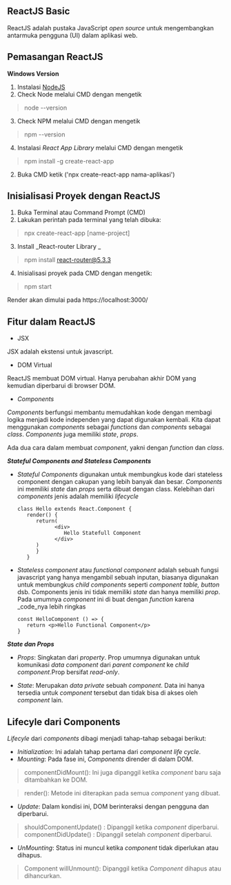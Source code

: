 ## ReactJS Basic
ReactJS adalah pustaka JavaScript _open source_ untuk mengembangkan antarmuka pengguna (UI) dalam aplikasi web. 

## Pemasangan ReactJS

**Windows Version**

1. Instalasi [NodeJS](https://nodejs.org/en/download) 
2. Check Node melalui CMD dengan mengetik
> node --version
3. Check NPM melalui CMD dengan mengetik
> npm --version
4. Instalasi _React App Library_ melalui CMD dengan mengetik
> npm install -g create-react-app
2. Buka CMD ketik ('npx create-react-app nama-aplikasi')

## Inisialisasi Proyek dengan ReactJS
1. Buka Terminal atau Command Prompt (CMD)
2. Lakukan perintah pada terminal yang telah dibuka:

> npx create-react-app [name-project]

3. Install _React-router Library _

> npm install react-router@5.3.3

4. Inisialisasi proyek pada CMD dengan mengetik:

> npm start

Render akan dimulai pada https://localhost:3000/

## Fitur dalam ReactJS
- JSX

JSX adalah ekstensi untuk javascript. 

- DOM Virtual

ReactJS membuat DOM virtual. Hanya perubahan akhir DOM yang kemudian diperbarui di browser DOM. 

- _Components_

_Components_ berfungsi membantu memudahkan kode dengan membagi logika menjadi kode independen yang dapat digunakan kembali. Kita dapat menggunakan _components_ sebagai _functions_ dan _components_ sebagai _class_. _Components_ juga memiliki _state_, _props_.

Ada dua cara dalam membuat _component_, yakni dengan _function_ dan _class_. 

**_Stateful Components and Stateless Components_**

- _Stateful Components_ digunakan untuk membungkus kode dari stateless component dengan cakupan yang lebih banyak dan besar. _Components_ ini memiliki _state_ dan _props_ serta dibuat dengan class. Kelebihan dari _components_ jenis adalah memiliki _lifecycle_

      class Hello extends React.Component {
         render() {
            return(
                  <div>
                     Hello Statefull Component
                  </div>
            )
            }
         }

- _Stateless component_ atau _functional component_ adalah sebuah fungsi javascript yang hanya mengambil sebuah inputan, biasanya digunakan untuk membungkus _child components_ seperti _component table, button_ dsb. Components jenis ini tidak memiliki _state_ dan hanya memiliki _prop_. Pada umumnya _component_ ini di buat dengan _function_ karena _code_nya lebih ringkas

      const HelloComponent () => {
         return <p>Hello Functional Component</p>
      }

_**State dan Props**_

- _Props_: Singkatan dari _property_. Prop umumnya digunakan untuk komunikasi _data component_ dari _parent component_ ke _child component_.Prop bersifat _read-only_.

- _State_: Merupakan _data private_ sebuah _component_. Data ini hanya tersedia untuk _component_ tersebut dan tidak bisa di akses oleh _component_ lain. 

## Lifecyle dari Components

_Lifecyle_ dari _components_ dibagi menjadi tahap-tahap sebagai berikut:

- _Initialization_: Ini adalah tahap pertama dari _component life cycle_.
- _Mounting_: Pada fase ini, _Components_ dirender di dalam DOM. 

> componentDidMount(): Ini juga dipanggil ketika _component_ baru saja ditambahkan ke DOM.

> render(): Metode ini diterapkan pada semua _component_ yang dibuat. 

- _Update_: Dalam kondisi ini, DOM berinteraksi dengan pengguna dan diperbarui.

> shouldComponentUpdate() : Dipanggil ketika _component_ diperbarui.
> componentDidUpdate() : Dipanggil setelah _component_ diperbarui. 

- _UnMounting_: Status ini muncul ketika _component_ tidak diperlukan atau dihapus. 

> Component willUnmount(): Dipanggil ketika _Component_ dihapus atau dihancurkan.

